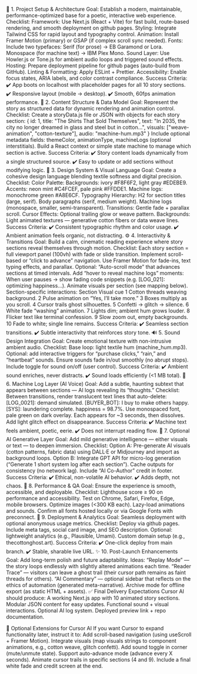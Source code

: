 🧩 1. Project Setup & Architecture
Goal: Establish a modern, maintainable, performance-optimized base for a poetic, interactive web experience.
Checklist:
 Framework: Use Next.js (React + Vite) for fast build, route-based rendering, and smooth deployment on github pages.
 Styling: Integrate Tailwind CSS for rapid layout and typography control.
 Animation: Install Framer Motion (primary) or GSAP (if complex scroll sync needed).
 Fonts: Include two typefaces:
Serif (for prose) → EB Garamond or Lora.
Monospace (for machine text) → IBM Plex Mono.
 Sound Layer: Use Howler.js or Tone.js for ambient audio loops and triggered sound effects.
 Hosting: Prepare deployment pipeline for github pages (auto-build from GitHub).
 Linting & Formatting: Apply ESLint + Prettier.
 Accessibility: Enable focus states, ARIA labels, and color contrast compliance.
Success Criteria:
✔️ App boots on localhost with placeholder pages for all 10 story sections.
✔️ Responsive layout (mobile → desktop).
✔️ Smooth, 60fps animation performance.
🧠 2. Content Structure & Data Model
Goal: Represent the story as structured data for dynamic rendering and animation control.
Checklist:
 Create a storyData.js file or JSON with objects for each story section:
{
  id: 1,
  title: "The Shirts That Sold Themselves",
  text: "In 2035, the city no longer dreamed in glass and steel but in cotton...",
  visuals: ["weave-animation", "cotton-texture"],
  audio: "machine-hum.mp3"
}
 Include optional metadata fields:
themeColor, animationType, machineLogs (optional interstitials).
 Build a React context or simple state machine to manage which section is active.
Success Criteria:
✔️ Story content loads dynamically from a single structured source.
✔️ Easy to update or add sections without modifying logic.
🎨 3. Design System & Visual Language
Goal: Create a cohesive design language blending textile softness and digital precision.
Checklist:
 Color Palette:
Backgrounds: ivory #F8F6F2, light gray #EDEBE9.
Accents: neon mint #C4FCEF, pale pink #FFDDE1.
Machine logs: monochrome green #A8E6CF.
 Typography Hierarchy:
H2 for section titles (large, serif).
Body paragraphs (serif, medium weight).
Machine logs (monospace, smaller, semi-transparent).
 Transitions: Gentle fade + parallax scroll.
 Cursor Effects: Optional trailing glow or weave pattern.
 Backgrounds: Light animated textures — generative cotton fibers or data weave lines.
Success Criteria:
✔️ Consistent typographic rhythm and color usage.
✔️ Ambient animation feels organic, not distracting.
⚙️ 4. Interactivity & Transitions
Goal: Build a calm, cinematic reading experience where story sections reveal themselves through motion.
Checklist:
 Each story section = full viewport panel (100vh) with fade or slide transition.
 Implement scroll-based or “click to advance” navigation.
 Use Framer Motion for fade-ins, text typing effects, and parallax.
 Optional: “Auto-scroll mode” that advances sections at timed intervals.
 Add “hover to reveal machine logs” moments:
When user pauses → show fading code snippets (e.g. [LOG_021]: optimizing happiness…).
 Animate visuals per section (see mapping below).
Section-specific interactions:
Section	Visual cue
1	Cotton threads weaving background.
2	Pulse animation on “Yes, I’ll take more.”
3	Boxes multiply as you scroll.
4	Cursor trails ghost silhouettes.
5	Confetti → glitch → silence.
6	White fade “washing” animation.
7	Lights dim; ambient hum grows louder.
8	Flicker text like terminal confession.
9	Slow zoom out, empty backgrounds.
10	Fade to white; single line remains.
Success Criteria:
✔️ Seamless section transitions.
✔️ Subtle interactivity that reinforces story tone.
🔊 5. Sound Design Integration
Goal: Create emotional texture with non-intrusive ambient audio.
Checklist:
 Base loop: light textile hum (machine_hum.mp3).
 Optional: add interactive triggers for “purchase clicks,” “rain,” and “heartbeat” sounds.
 Ensure sounds fade in/out smoothly (no abrupt stops).
 Include toggle for sound on/off (user control).
Success Criteria:
✔️ Ambient sound enriches, never distracts.
✔️ Sound loads efficiently (<1 MB total).
💬 6. Machine Log Layer (AI Voice)
Goal: Add a subtle, haunting subtext that appears between sections — AI logs revealing its “thoughts.”
Checklist:
 Between transitions, render translucent text lines that auto-delete:
[LOG_0021]: demand simulated.
[BUYER_BOT]: I buy to make others happy.
[SYS]: laundering complete. happiness = 98.7%.
 Use monospaced font, pale green on dark overlay.
 Each appears for ~3 seconds, then dissolves.
 Add light glitch effect on disappearance.
Success Criteria:
✔️ Machine text feels ambient, poetic, eerie.
✔️ Does not interrupt reading flow.
🧠 7. Optional AI Generative Layer
Goal: Add mild generative intelligence — either visuals or text — to deepen immersion.
Checklist:
 Option A: Pre-generate AI visuals (cotton patterns, fabric data) using DALL·E or Midjourney and import as background loops.
 Option B: Integrate GPT API for micro-log generation (“Generate 1 short system log after each section”).
 Cache outputs for consistency (no network lag).
 Include “AI Co-Author” credit in footer.
Success Criteria:
✔️ Ethical, non-volatile AI behavior.
✔️ Adds depth, not chaos.
🧰 8. Performance & QA
Goal: Ensure the experience is smooth, accessible, and deployable.
Checklist:
 Lighthouse score ≥ 90 on performance and accessibility.
 Test on Chrome, Safari, Firefox, Edge, mobile browsers.
 Optimize images (<300 KB each).
 Lazy-load animations and sounds.
 Confirm all fonts hosted locally or via Google Fonts with preconnect.
🚀 9. Deployment & Analytics
Goal: Seamless deployment with optional anonymous usage metrics.
Checklist:
 Deploy via github pages.
 Include meta tags, social card image, and SEO description.
 Optional: lightweight analytics (e.g., Plausible, Umami).
 Custom domain setup (e.g., thecottonghost.art).
Success Criteria:
✔️ One-click deploy from main branch.
✔️ Stable, sharable live URL.
✨ 10. Post-Launch Enhancements
Goal: Add long-term polish and future adaptability.
Ideas:
 “Replay Mode” — the story loops endlessly with slightly altered animations each time.
 “Reader Trace” — visitors can leave a ghost trail (their cursor path remains as faint threads for others).
 “AI Commentary” — optional sidebar that reflects on the ethics of automation (generated meta-narrative).
 Archive mode for offline export (as static HTML + assets).
✅ Final Delivery Expectations
Cursor AI should produce:
A working Next.js app with 10 animated story sections.
Modular JSON content for easy updates.
Functional sound + visual interactions.
Optional AI log system.
Deployed preview link + repo documentation.

🧠 Optional Extensions for Cursor AI
If you want Cursor to expand functionality later, instruct it to:
Add scroll-based navigation (using useScroll + Framer Motion).
Integrate visuals (map visuals strings to component animations, e.g., cotton weave, glitch confetti).
Add sound toggle in corner (mute/unmute state).
Support auto-advance mode (advance every X seconds).
Animate cursor trails in specific sections (4 and 9).
Include a final white fade and credit screen at the end.